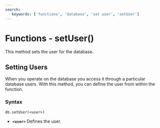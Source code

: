 ```yaml
---
search:
   keywords: ['functions', 'database', 'set user', 'setUser']
---
```


# Functions - setUser()

This method sets the user for the database.

## Setting Users

When you operate on the database you access it through a particular database users.  With this method, you can define the user from within the function.

### Syntax

```
db.setUser(<user>)
```

- **`<user>`** Defines the user.




